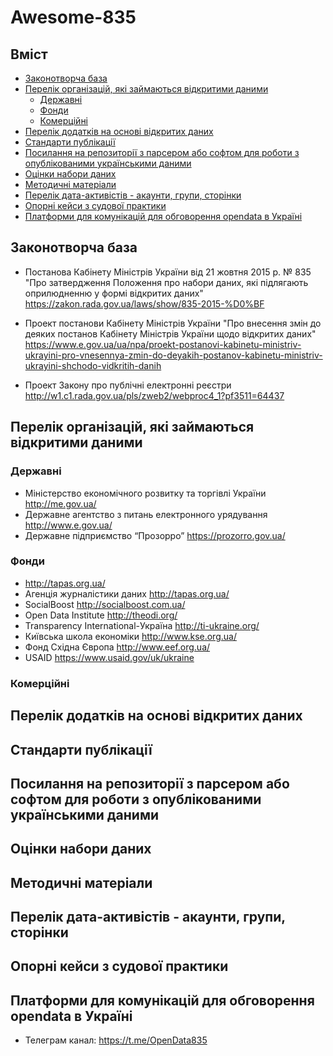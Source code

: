 # Awesome-835

## Вміст
- [Законотворча база](#)
- [Перелік організацій, які займаються відкритими даними](#)
  - [Державні](#)
  - [Фонди](#)
  - [Комерційні](#)
- [Перелік додатків на основі відкритих даних](#)
- [Стандарти публікації](#)
- [Посилання на репозиторії з парсером або софтом для роботи з опублікованими українськими даними](#)
- [Оцінки набори даних](#)
- [Методичні матеріали](#)
- [Перелік дата-активістів - акаунти, групи, сторінки](#)
- [Опорні кейси з судової практики](#)
- [Платформи для комунікацій для обговорення opendata в Україні](#)


## Законотворча база

- Постанова Кабінету  Міністрів України від 21 жовтня 2015 р. № 835
"Про затвердження Положення про набори даних, які підлягають оприлюдненню у формі відкритих даних"
    https://zakon.rada.gov.ua/laws/show/835-2015-%D0%BF

- Проект постанови Кабінету Міністрів України "Про внесення змін до деяких постанов Кабінету Міністрів України щодо відкритих даних"
https://www.e.gov.ua/ua/npa/proekt-postanovi-kabinetu-ministriv-ukrayini-pro-vnesennya-zmin-do-deyakih-postanov-kabinetu-ministriv-ukrayini-shchodo-vidkritih-danih

- Проект Закону про публічні електронні реєстри
http://w1.c1.rada.gov.ua/pls/zweb2/webproc4_1?pf3511=64437

## Перелік організацій, які займаються відкритими даними
### Державні
- Міністерство економічного розвитку та торгівлі України http://me.gov.ua/
- Державне агентство з питань електронного урядування http://www.e.gov.ua/
- Державне підприємство “Прозорро” https://prozorro.gov.ua/

### Фонди
- http://tapas.org.ua/
- Агенція журналістики даних http://tapas.org.ua/
- SocialBoost http://socialboost.com.ua/
- Open Data Institute http://theodi.org/
- Transparency International-Україна http://ti-ukraine.org/
- Київська школа економіки http://www.kse.org.ua/
- Фонд Східна Європа http://www.eef.org.ua/
- USAID https://www.usaid.gov/uk/ukraine

### Комерційні


## Перелік додатків на основі відкритих даних

## Стандарти публікації

## Посилання на репозиторії з парсером або софтом для роботи з опублікованими українськими даними

## Оцінки набори даних

## Методичні матеріали

## Перелік дата-активістів - акаунти, групи, сторінки

## Опорні кейси з судової практики

## Платформи для комунікацій для обговорення opendata в Україні

- Телеграм канал: https://t.me/OpenData835
